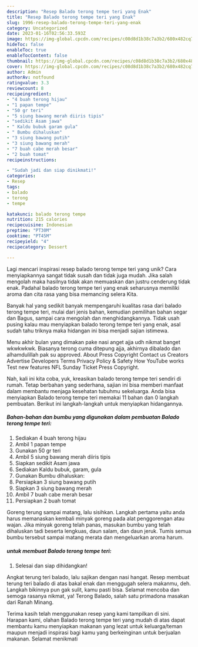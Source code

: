 ```yaml
---
description: "Resep Balado terong tempe teri yang Enak"
title: "Resep Balado terong tempe teri yang Enak"
slug: 1996-resep-balado-terong-tempe-teri-yang-enak
category: Uncategorized
date: 2023-01-16T02:56:33.593Z
image: https://img-global.cpcdn.com/recipes/c08d8d1b38c7a3b2/680x482cq70/balado-terong-tempe-teri-foto-resep-utama.jpg
hideToc: false
enableToc: true
enableTocContent: false
thumbnail: https://img-global.cpcdn.com/recipes/c08d8d1b38c7a3b2/680x482cq70/balado-terong-tempe-teri-foto-resep-utama.jpg
cover: https://img-global.cpcdn.com/recipes/c08d8d1b38c7a3b2/680x482cq70/balado-terong-tempe-teri-foto-resep-utama.jpg
author: Admin
authorAv: notfound
ratingvalue: 3.3
reviewcount: 8
recipeingredient:
- "4 buah terong hijau"
- "1 papan tempe"
- "50 gr teri"
- "5 siung bawang merah diiris tipis"
- "sedikit Asam jawa"
- " Kaldu bubuk garam gula"
- " Bumbu dihaluskan"
- "3 siung bawang putih"
- "3 siung bawang merah"
- "7 buah cabe merah besar"
- "2 buah tomat"
recipeinstructions:

- "Sudah jadi dan siap dinikmati!"
categories:
- Resep
tags:
- balado
- terong
- tempe

katakunci: balado terong tempe 
nutrition: 215 calories
recipecuisine: Indonesian
preptime: "PT30M"
cooktime: "PT45M"
recipeyield: "4"
recipecategory: Dessert

---
```





Lagi mencari inspirasi resep balado terong tempe teri yang unik? Cara menyiapkannya sangat tidak susah dan tidak juga mudah. Jika salah mengolah maka hasilnya tidak akan memuaskan dan justru cenderung tidak enak. Padahal balado terong tempe teri yang enak seharusnya memiliki aroma dan cita rasa yang bisa memancing selera Kita.





Banyak hal yang sedikit banyak mempengaruhi kualitas rasa dari balado terong tempe teri, mulai dari jenis bahan, kemudian pemilihan bahan segar dan Bagus, sampai cara mengolah dan menghidangkannya. Tidak usah pusing kalau mau menyiapkan balado terong tempe teri yang enak,      asal sudah tahu triknya maka hidangan ini bisa menjadi sajian istimewa.














Menu akhir bulan yang dimakan pake nasi anget ajja udh nikmat banget wkwkwkwk. Biasanya terong cuma ditepung ajja, akhirnya dibalado dan alhamdulillah pak su approved. About Press Copyright Contact us Creators Advertise Developers Terms Privacy Policy &amp; Safety How YouTube works Test new features NFL Sunday Ticket Press Copyright.






Nah, kali ini kita coba, yuk, kreasikan balado terong tempe teri sendiri di rumah. Tetap berbahan yang sederhana, sajian ini bisa memberi manfaat dalam membantu menjaga kesehatan tubuhmu sekeluarga. Anda bisa menyiapkan Balado terong tempe teri memakai 11 bahan dan 0 langkah pembuatan. Berikut ini langkah-langkah untuk menyiapkan hidangannya.

<!--inarticleads1-->

##### Bahan-bahan dan bumbu yang digunakan dalam pembuatan Balado terong tempe teri:

1. Sediakan 4 buah terong hijau
1. Ambil 1 papan tempe
1. Gunakan 50 gr teri
1. Ambil 5 siung bawang merah diiris tipis
1. Siapkan sedikit Asam jawa
1. Sediakan  Kaldu bubuk, garam, gula
1. Gunakan  Bumbu dihaluskan:
1. Persiapkan 3 siung bawang putih
1. Siapkan 3 siung bawang merah
1. Ambil 7 buah cabe merah besar
1. Persiapkan 2 buah tomat


Goreng terung sampai matang, lalu sisihkan. Langkah pertama yaitu anda harus memanaskan kembali minyak goreng pada alat penggorengan atau wajan. Jika minyak goreng telah panas, masukan bumbu yang telah dihaluskan tadi beserta lengkuas, daun salam, dan daun jeruk. Tumis semua bumbu tersebut sampai matang merata dan mengeluarkan aroma harum. 

<!--inarticleads2-->

#####  untuk membuat Balado terong tempe teri:


1. Selesai dan siap dihidangkan!

Angkat terung teri balado, lalu sajikan dengan nasi hangat. Resep membuat terung teri balado di atas bakal enak dan menggugah selera makanmu, deh. Langkah bikinnya pun gak sulit, kamu pasti bisa. Selamat mencoba dan semoga rasanya nikmat, ya! Terong Balado, salah satu primadona masakan dari Ranah Minang. 

Terima kasih telah menggunakan resep yang kami tampilkan di sini. Harapan kami, olahan Balado terong tempe teri yang mudah di atas dapat membantu kamu menyiapkan makanan yang lezat untuk keluarga/teman maupun menjadi inspirasi bagi kamu yang berkeinginan untuk berjualan makanan. Selamat menikmati
